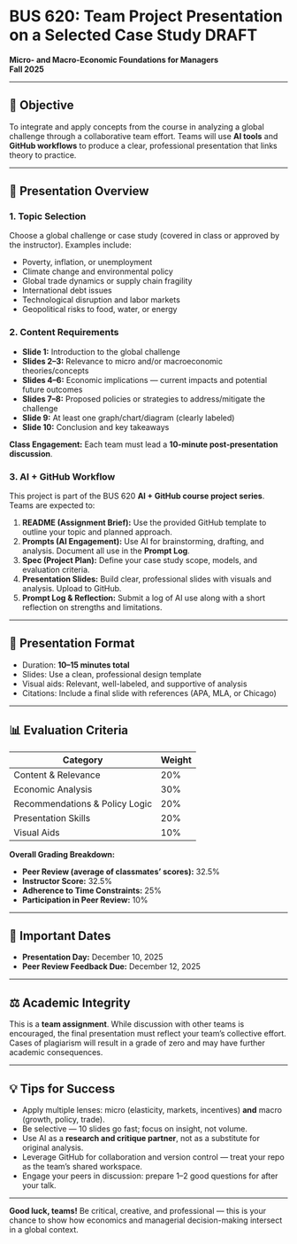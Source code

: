 # BUS 620: Team Project Presentation on a Selected Case Study  **DRAFT**
**Micro- and Macro-Economic Foundations for Managers**  
**Fall 2025**


---

## 🎯 Objective  
To integrate and apply concepts from the course in analyzing a global challenge through a collaborative team effort. Teams will use **AI tools** and **GitHub workflows** to produce a clear, professional presentation that links theory to practice.

---

## 📌 Presentation Overview  

### 1. Topic Selection  
Choose a global challenge or case study (covered in class or approved by the instructor). Examples include:  
- Poverty, inflation, or unemployment  
- Climate change and environmental policy  
- Global trade dynamics or supply chain fragility  
- International debt issues  
- Technological disruption and labor markets  
- Geopolitical risks to food, water, or energy  

### 2. Content Requirements  
- **Slide 1:** Introduction to the global challenge  
- **Slides 2–3:** Relevance to micro and/or macroeconomic theories/concepts  
- **Slides 4–6:** Economic implications — current impacts and potential future outcomes  
- **Slides 7–8:** Proposed policies or strategies to address/mitigate the challenge  
- **Slide 9:** At least one graph/chart/diagram (clearly labeled)  
- **Slide 10:** Conclusion and key takeaways  

**Class Engagement:** Each team must lead a **10-minute post-presentation discussion**.  

### 3. AI + GitHub Workflow  
This project is part of the BUS 620 **AI + GitHub course project series**. Teams are expected to:  
1. **README (Assignment Brief):** Use the provided GitHub template to outline your topic and planned approach.  
2. **Prompts (AI Engagement):** Use AI for brainstorming, drafting, and analysis. Document all use in the **Prompt Log**.  
3. **Spec (Project Plan):** Define your case study scope, models, and evaluation criteria.  
4. **Presentation Slides:** Build clear, professional slides with visuals and analysis. Upload to GitHub.  
5. **Prompt Log & Reflection:** Submit a log of AI use along with a short reflection on strengths and limitations.  

---

## 🎤 Presentation Format  
- Duration: **10–15 minutes total**  
- Slides: Use a clean, professional design template  
- Visual aids: Relevant, well-labeled, and supportive of analysis  
- Citations: Include a final slide with references (APA, MLA, or Chicago)  

---

## 📊 Evaluation Criteria  

| Category                        | Weight |
|---------------------------------|--------|
| Content & Relevance             | 20%    |
| Economic Analysis               | 30%    |
| Recommendations & Policy Logic  | 20%    |
| Presentation Skills             | 20%    |
| Visual Aids                     | 10%    |

**Overall Grading Breakdown:**  
- **Peer Review (average of classmates’ scores):** 32.5%  
- **Instructor Score:** 32.5%  
- **Adherence to Time Constraints:** 25%  
- **Participation in Peer Review:** 10%  

---

## 📅 Important Dates  
- **Presentation Day:** December 10, 2025  
- **Peer Review Feedback Due:** December 12, 2025  

---

## ⚖ Academic Integrity  
This is a **team assignment**. While discussion with other teams is encouraged, the final presentation must reflect your team’s collective effort. Cases of plagiarism will result in a grade of zero and may have further academic consequences.  

---

## 💡 Tips for Success  
- Apply multiple lenses: micro (elasticity, markets, incentives) **and** macro (growth, policy, trade).  
- Be selective — 10 slides go fast; focus on insight, not volume.  
- Use AI as a **research and critique partner**, not as a substitute for original analysis.  
- Leverage GitHub for collaboration and version control — treat your repo as the team’s shared workspace.  
- Engage your peers in discussion: prepare 1–2 good questions for after your talk.  

---

**Good luck, teams!** Be critical, creative, and professional — this is your chance to show how economics and managerial decision-making intersect in a global context.  
